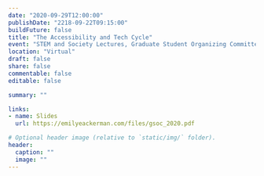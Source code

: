 ```yaml
---
date: "2020-09-29T12:00:00"
publishDate: "2218-09-22T09:15:00"
buildFuture: false 
title: "The Accessibility and Tech Cycle"
event: "STEM and Society Lectures, Graduate Student Organizing Committee"
location: "Virtual"
draft: false  
share: false
commentable: false
editable: false

summary: ""

links:
- name: Slides
  url: https://emilyeackerman.com/files/gsoc_2020.pdf

# Optional header image (relative to `static/img/` folder).
header:
  caption: ""
  image: ""
---
```



